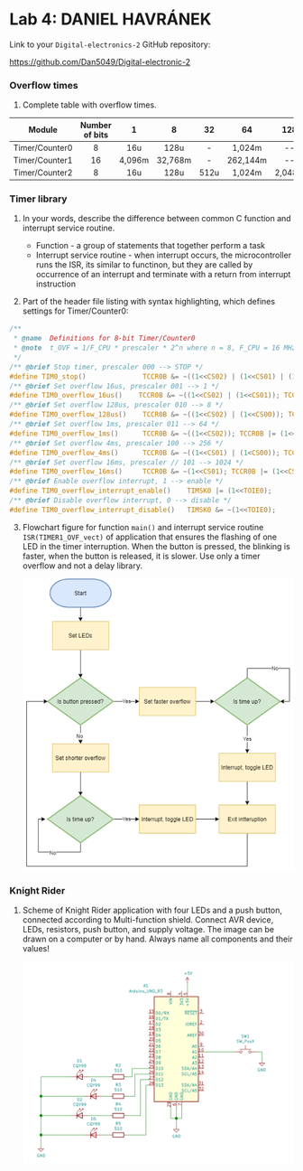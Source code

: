 # Lab 4: DANIEL HAVRÁNEK

Link to your `Digital-electronics-2` GitHub repository:

https://github.com/Dan5049/Digital-electronic-2

### Overflow times

1. Complete table with overflow times.

| **Module** | **Number of bits** | **1** | **8** | **32** | **64** | **128** | **256** | **1024** |
| :-: | :-: | :-: | :-: | :-: | :-: | :-: | :-: | :-: |
| Timer/Counter0 | 8  | 16u | 128u | - | 1,024m | -- | 4,096m | 16,384m |
| Timer/Counter1 | 16 | 4,096m | 32,768m | - | 262,144m | -- | 1,048576 | 4,194304 |
| Timer/Counter2 | 8  | 16u | 128u | 512u | 1,024m | 2,048m | 4,096m | 16,384m |


### Timer library

1. In your words, describe the difference between common C function and interrupt service routine.
   * Function - a group of statements that together perform a task
   * Interrupt service routine - when interrupt occurs, the microcontroller runs the ISR, its similar to functinon, but they are called by occurrence of an interrupt and terminate with a return from interrupt instruction

2. Part of the header file listing with syntax highlighting, which defines settings for Timer/Counter0:

```c
/**
 * @name  Definitions for 8-bit Timer/Counter0
 * @note  t_OVF = 1/F_CPU * prescaler * 2^n where n = 8, F_CPU = 16 MHz
 */
/** @brief Stop timer, prescaler 000 --> STOP */
#define TIM0_stop()              TCCR0B &= ~((1<<CS02) | (1<<CS01) | (1<<CS00));
/** @brief Set overflow 16us, prescaler 001 --> 1 */
#define TIM0_overflow_16us()    TCCR0B &= ~((1<<CS02) | (1<<CS01)); TCCR0B |= (1<<CS00);
/** @brief Set overflow 128us, prescaler 010 --> 8 */
#define TIM0_overflow_128us()    TCCR0B &= ~((1<<CS02) | (1<<CS00)); TCCR0B |= (1<<CS01);
/** @brief Set overflow 1ms, prescaler 011 --> 64 */
#define TIM0_overflow_1ms()      TCCR0B &= ~((1<<CS02)); TCCR0B |= (1<<CS01) | (1<<CS00);
/** @brief Set overflow 4ms, prescaler 100 --> 256 */
#define TIM0_overflow_4ms()      TCCR0B &= ~((1<<CS01) | (1<CS00)); TCCR0B |= (1<<CS02);
/** @brief Set overflow 16ms, prescaler // 101 --> 1024 */
#define TIM0_overflow_16ms()     TCCR0B &= ~(1<<CS01); TCCR0B |= (1<<CS02) | (1<<CS00);
/** @brief Enable overflow interrupt, 1 --> enable */
#define TIM0_overflow_interrupt_enable()    TIMSK0 |= (1<<TOIE0);
/** @brief Disable overflow interrupt, 0 --> disable */
#define TIM0_overflow_interrupt_disable()   TIMSK0 &= ~(1<<TOIE0);
```

3. Flowchart figure for function `main()` and interrupt service routine `ISR(TIMER1_OVF_vect)` of application that ensures the flashing of one LED in the timer interruption. When the button is pressed, the blinking is faster, when the button is released, it is slower. Use only a timer overflow and not a delay library.

   ![Flow Chart](images/FlowChart.png)


### Knight Rider

1. Scheme of Knight Rider application with four LEDs and a push button, connected according to Multi-function shield. Connect AVR device, LEDs, resistors, push button, and supply voltage. The image can be drawn on a computer or by hand. Always name all components and their values!

   ![Knight Rider](images/KinghtRider.png)